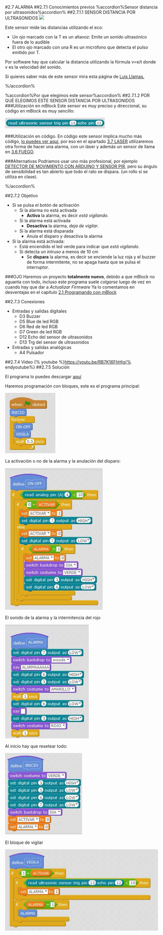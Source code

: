 #2.7 ALARMA
##2.7.1 Conocimientos previos
%accordion%Sensor distancia por ultrasonidos%accordion%
##2.7.1.1 SENSOR DISTANCIA POR ULTRASONIDOS
![](https://catedu.gitbooks.io/programa-arduino-mediante-codigo/content/img/Captura_de_pantalla_2015-04-01_a_las_22.48.19.png)

Este sensor mide las distancias utilizando el eco:

* Un *ojo* marcado con la T es un altavoz: Emite un sonido ultrasónico fuera de lo audible
* El otro *ojo* marcado con una R es un micrófono que detecta el pulso emitido por T.

Por software hay que calcular la distancia utilizando la fórmula v=e/t donde v es la velocidad del sonido.

Si quieres saber más de este sensor mira esta página de [Luis Llamas.](https://www.luisllamas.es/medir-distancia-con-arduino-y-sensor-de-ultrasonidos-hc-sr04/)

%/accordion%


%accordion%Por que elegimos este sensor%accordion%
##2.7.1.2 POR QUÉ ELEGIMOS ESTE SENSOR DISTANCIA POR ULTRASONIDOS
###Utilización en mBlock
Este sensor es muy preciso y direccional, su código en mBlock es muy sencillo:

![](/assets/ordenultrasonico.jpg)

###Utilización en código.
En código este sensor implica mucho más código, [lo puedes ver aquí](https://catedu.gitbooks.io/programa-arduino-mediante-codigo/content/montaje_7_medicin_de_la_distancia.html), por eso en el apartado [3.7 LASER](/37-laser.md) utilizaremos otra forma de hacer una alarma, con un láser y además un sensor de llama en [3.6 FUEGO](/36-fuego.md).

###Alternativas
Podriamos usar uno más profesional, por ejemplo [DETECTOR DE MOVIMIENTO CON ARDUINO Y SENSOR PIR](https://www.luisllamas.es/detector-de-movimiento-con-arduino-y-sensor-pir/), pero su ángulo de sensibilidad es tan abierto que todo el rato se dispara. (un rollo si se utiliza en clase).

%/accordion%



##2.7.2 Objetivo

* Si se pulsa el botón de activación
    * Si la alarma no está activada
        * **Activa** la alarma, es decir *está vigilando*.
    * Si la alarma está activada
        * **Desactiva** la alarma, *deja de vigilar*.
    * Si la alarma está disparada
        * Anula el disparo y desactiva la alarma
* Si la alarma está activada:
    * Está encendido el led verde para indicar que *está vigilando*.
    * Si detecta un *intruso* a menos de 10 cm
        * Se **dispara** la alarma, es decir se enciende la luz roja y el buzzer de forma intermitente, no se apaga hasta que se pulsa el interruptor.
        

###OJO
Haremos un proyecto **totalmente nuevo**, debido a que mBlock no aguanta con todo, incluso este programa suele *colgarse* luego de vez en cuando hay que dar a *Actualizar Firmware*
Ya lo comentamos en desventajas en el capítulo [2.1 Programando con mBlock](/21-programacion-mblock.md)

##2.7.3 Conexiones

* Entradas y salidas digitales
    * D3 Buzzer
    * D5 Blue de led RGB
    * D6 Red de led RGB
    * D7 Green de led RGB
    * D12 Echo del sensor de ultrasonidos
    * D13 Trg del sensor de ultrasonidos
* Entradas y salidas analógicas
    * A4 Pulsador

##2.7.4 Video
{% youtube %}https://youtu.be/RB7K16FhHlg{% endyoutube%}
##2.7.5 Solución

El programa lo puedes descargar [aquí](https://drive.google.com/open?id=1bV5VehaV7vf1eMwBAjru-LZ0Wh9E75Wq)


Haremos programación con bloques, este es el programa principal:

![](/assets/alarma1.jpg)

La activación o no de la alarma y la anulación del disparo:

![](/assets/alarma2.jpg)

El sonido de la alarma y la intermitencia del rojo

![](/assets/alarma3.jpg)

Al inicio hay que resetear todo:

![](/assets/alarma4.jpg)

El bloque de vigilar

![](/assets/alarma5.jpg)